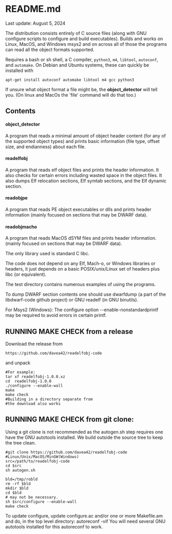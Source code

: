 # README.md
Last update: August 5, 2024

The distribution consists entirely of C
source files (along with GNU configure scripts
to configure and build executables).
Builds and works on Linux, MacOS, and Windows msys2
and on across all of those the programs can read all the object
formats supported.

Requires a bash or sh shell, a C compiler, `python3`, `m4`, `libtool`, `autoconf`, and `automake`.
On Debian and Ubuntu systems, these can quickly be installed with
```
apt-get install autoconf automake libtool m4 gcc python3
```

If unsure what object format a file might be,
the <strong>object_detector</strong> will tell you.
(On linux and MacOs the 'file' command will do that too.)

## Contents
#### object_detector

A program that reads a minimal amount of
object header content (for any of the supported object types)
and prints basic information (file type, offset size, 
and endianness) about each file.

#### readelfobj

A program that reads elf object files and
prints the header information.  It also checks for certain
errors including wasted space in the object files.  It also
dumps Elf relocation sections, Elf symtab sections, and the
Elf dynamic section.

#### readobjpe

A program that reads PE object executables or
dlls and prints header information 
(mainly focused on sections that may be DWARF data).

#### readobjmacho

A program that reads MacOS dSYM files and
prints header information.
(mainly focused on sections that may be DWARF data).

The only library used is standard C libc.

The code does not depend on any Elf, Mach-o, or Windows
libraries or headers, it just depends on a basic
POSIX/unix/Linux set of headers plus libc (or equivalent).

The test directory contains numerous examples of
using the programs.

To dump DWARF section contents one should use dwarfdump
(a part of the libdwarf-code github project) or
GNU readelf (in GNU binutils).

For Msys2 (Windows):
The configure option --enable-nonstandardprintf
may be required to avoid errors in certain printf.


## RUNNING MAKE CHECK from a release

Download the release from 

    https://github.com/davea42/readelfobj-code

and unpack

    #For example:
    tar xf readelfobj-1.0.0.xz
    cd  readelfobj-1.0.0 
    ./configure --enable-wall
    make
    make check
    #Building in a directory separate from
    #the download also works

## RUNNING MAKE CHECK from git clone:

Using a git clone is not recommended as
the autogen.sh step requires one have
the GNU autotools installed.
We build outside the source tree to keep the tree clean.


    #git clone https://github.com/davea42/readelfobj-code
    #Linux/Unix/MacOS/MinGW(Windows)
    src=/path/to/readelfobj-code
    cd $src
    sh autogen.sh

    bld=/tmp/robld 
    rm -rf $bld 
    mkdir $bld
    cd $bld
    # may not be necessary.
    sh $src/configure --enable-wall
    make check 

To update configure, update configure.ac and/or one or more
Makefile.am and do, in the top level directory:
  autoreconf -vif
You will need several GNU autotools installed for this
autoreconf to work.

